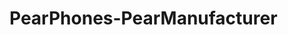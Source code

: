 # PearPhones-PearManufacturer

<!-- 
Startup: (Dev Env) using concurrently (hot reloading)
Root dir: 
npm install 
npm run install-all 

npm start (will start BE & FE)
-->